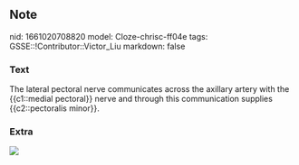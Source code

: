 ## Note
nid: 1661020708820
model: Cloze-chrisc-ff04e
tags: GSSE::!Contributor::Victor_Liu
markdown: false

### Text
The lateral pectoral nerve communicates across the axillary artery with the {{c1::medial pectoral}} nerve and through this communication supplies {{c2::pectoralis minor}}.

### Extra
<img src="paste-e1b726ef6b6e054b9405b161061395c7d7c3bd26.jpg">
